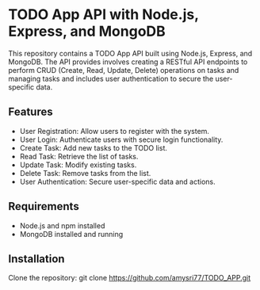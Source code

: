 # TODO App API with Node.js, Express, and MongoDB

This repository contains a TODO App API built using Node.js, Express, and MongoDB. The API provides  involves creating a RESTful API endpoints to perform CRUD (Create, Read, Update, Delete) operations on tasks and managing tasks and includes user authentication to secure the user-specific data.


## Features

- User Registration: Allow users to register with the system.
- User Login: Authenticate users with secure login functionality.
- Create Task: Add new tasks to the TODO list.
- Read Task: Retrieve the list of tasks.
- Update Task: Modify existing tasks.
- Delete Task: Remove tasks from the list.
- User Authentication: Secure user-specific data and actions.

## Requirements

- Node.js and npm installed
- MongoDB installed and running

## Installation

   Clone the repository:
   git clone https://github.com/amysri77/TODO_APP.git
